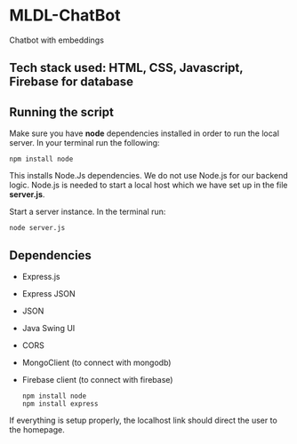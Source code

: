 # MLDL-ChatBot
Chatbot with embeddings

## Tech stack used: HTML, CSS, Javascript, Firebase for database  

## Running the script  

Make sure you have **node** dependencies installed in order to run the local server. In  your terminal run the following:  

```
npm install node
```

This installs Node.Js dependencies. We do not use Node.js for our backend logic. Node.js is needed to start a local host which we have set up in the file **server.js**.  

Start a server instance. In the terminal run:

```
node server.js
```

## Dependencies

- Express.js
- Express JSON
- JSON
- Java Swing UI
- CORS
- MongoClient (to connect with mongodb)
- Firebase client (to connect with firebase)

  ```
  npm install node
  npm install express
  ```

If everything is setup properly, the localhost link should direct the user to the homepage.




